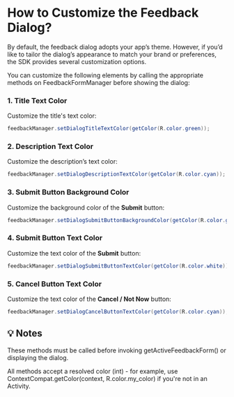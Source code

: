 # How to Customize the Feedback Dialog?

By default, the feedback dialog adopts your app’s theme.
However, if you’d like to tailor the dialog’s appearance to match your brand or preferences, the SDK provides several customization options.

You can customize the following elements by calling the appropriate methods on FeedbackFormManager before showing the dialog:

### 1. Title Text Color
Customize the title's text color:

```java
feedbackManager.setDialogTitleTextColor(getColor(R.color.green));
```

### 2. Description Text Color
Customize the description’s text color:

```java
feedbackManager.setDialogDescriptionTextColor(getColor(R.color.cyan));
```

### 3. Submit Button Background Color
Customize the background color of the **Submit** button:

```java
feedbackManager.setDialogSubmitButtonBackgroundColor(getColor(R.color.green));
```

### 4. Submit Button Text Color
Customize the text color of the **Submit** button:

```java
feedbackManager.setDialogSubmitButtonTextColor(getColor(R.color.white));
```

### 5. Cancel Button Text Color
Customize the text color of the **Cancel / Not Now** button:

```java
feedbackManager.setDialogCancelButtonTextColor(getColor(R.color.cyan));
```

## 💡 Notes
These methods must be called before invoking getActiveFeedbackForm() or displaying the dialog.

All methods accept a resolved color (int) - for example, use ContextCompat.getColor(context, R.color.my_color) if you're not in an Activity.
